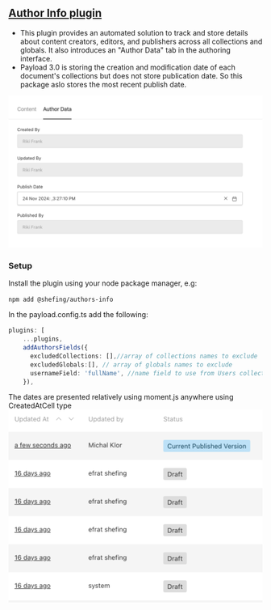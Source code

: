 ## [Author Info plugin](./src/index.ts)

- This plugin provides an automated solution to track and store details about content creators, editors, and publishers across all collections and globals.
  It also introduces an "Author Data" tab in the authoring interface.
- Payload 3.0 is storing the creation and modification date of each document's collections but does not store publication date. So this package aslo stores the most recent publish date.

![img_1.png](./images/img_1.png)

### Setup

Install the plugin using your node package manager, e.g:

`npm add @shefing/authors-info`

In the payload.config.ts add the following:

```typescript
plugins: [
    ...plugins,
    addAuthorsFields({
      excludedCollections: [],//array of collections names to exclude
      excludedGlobals:[], // array of globals names to exclude
      usernameField: 'fullName', //name field to use from Users collection, 'user' by default
    }),
```

The dates are presented relatively using moment.js anywhere using CreatedAtCell type
![img_2.png](./images/img_2.png)
